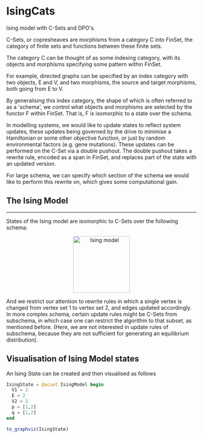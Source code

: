 # IsingCats

Ising model with C-Sets and DPO's.

C-Sets, or copresheaves are morphisms from a category C into FinSet, the category of finite sets and functions between these finite sets.

The category C can be thought of as some indexing category, with its objects and morphisms specifying some pattern within FinSet.

For example, directed graphs can be specified by an index category with two objects, E and V, and two morphisms, the source and target morphisms, both going from E to V.

By generalising this index category, the shape of which is often referred to as a 'schema', we control what objects and morphisms are selected by the functor F within FinSet. That is, F is isomorphic to a state over the schema.

In modelling systems, we would like to update states to reflect system updates, these updates being governed by the drive to minimise a Hamiltonian or some other objective function, or just by random environmental factors (e.g. gene mutations). These updates can be performed on the C-Set via a double pushout. The double pushout takes a rewrite rule, encoded as a span in FinSet, and replaces part of the state with an updated version.

For large schema, we can specify which section of the schema we would like to perform this rewrite on, which gives some computational gain.

The Ising Model
-----------------
-----------------

States of the Ising model are isomorphic to C-Sets over the following schema:

<p align="center">
<img src="https://github.com/aj-searle/IsingCats/main/src/_static/ising_schema.png"
title="Ising model" width="150"/>
</p>

And we restrict our attention to rewrite rules in which a single vertex is changed from vertex set 1 to vertex set 2, and edges updated accordingly. In more complex schema, certain update rules might be C-Sets from subschema, in which case one can restrict the algorithm to that subset, as mentioned before. (Here, we are not interested in update rules of subschema, because they are not sufficient for generating an equilibrium distribution).

Visualisation of Ising Model states
------------------------------------

An Ising State can be created and then visualised as follows

```julia
IsingState = @acset IsingModel begin
  V1 = 2
  E = 2
  V2 = 2
  p = [1,2]
  q = [1,2]
end

to_graphviz(IsingState)
```
